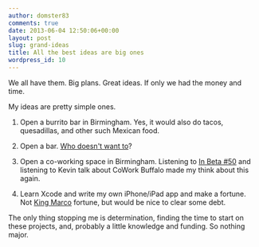 ```yaml
---
author: domster83
comments: true
date: 2013-06-04 12:50:06+00:00
layout: post
slug: grand-ideas
title: All the best ideas are big ones
wordpress_id: 10
---
```


We all have them. Big plans. Great ideas. If only we had the money and time.   

My ideas are pretty simple ones.   

1. Open a burrito bar in Birmingham. Yes, it would also do tacos, quesadillas, and other such Mexican food.   

2. Open a bar. [Who doesn't want to](http://youtu.be/8dsjWRinnVs)?   

3. Open a co-working space in Birmingham. Listening to [In Beta #50](http://5by5.tv/inbeta/50) and listening to Kevin talk about CoWork Buffalo made my think about this again.   

4. Learn Xcode and write my own iPhone/iPad app and make a fortune. Not [King Marco](http://www.marco.org) fortune, but would be nice to clear some debt.  





The only thing stopping me is determination, finding the time to start on these projects, and, probably a little knowledge and funding. So nothing major.  
